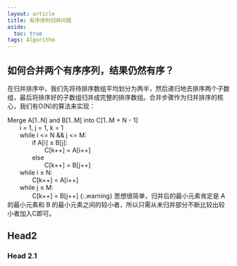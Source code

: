```yaml
---
layout: article
title: 有序序列归并问题
aside:
  toc: true
tags: Algorithm
---
```


## 如何合并两个有序序列，结果仍然有序？
在归并排序中，我们先将待排序数组平均划分为两半，然后递归地去排序两个子数组，最后将排序好的子数组归并成完整的排序数组。合并步骤作为归并排序的核心，我们有O(N)的算法来实现：

Merge A[1..N] and B[1..M] into C[1..M + N - 1]<br>
&emsp;&emsp;i = 1, j = 1, k = 1<br>
&emsp;&emsp;while i <= N && j <= M:<br>
&emsp;&emsp;&emsp;&emsp;if A[i] ≤ B[j]: <br>
&emsp;&emsp;&emsp;&emsp;&emsp;&emsp;C[k++] = A[i++]<br>
&emsp;&emsp;&emsp;&emsp;else<br>
&emsp;&emsp;&emsp;&emsp;&emsp;&emsp;C[k++] = B[j++]<br>
&emsp;&emsp;while i ≤ N:<br>
&emsp;&emsp;&emsp;&emsp;C[k++] = A[i++]<br>
&emsp;&emsp;while j ≤ M:<br>
&emsp;&emsp;&emsp;&emsp;C[k++] = B[j++]
{:.warning}
思想很简单，归并后的最小元素肯定是 A 的最小元素和 B 的最小元素之间的较小者，所以只需从未归并部分不断比较出较小者加入C即可。

## Head2
### Head 2.1
